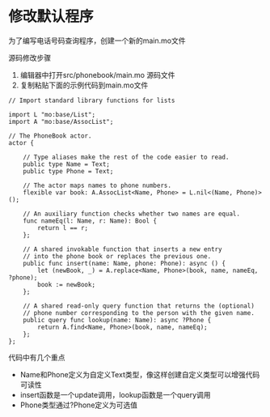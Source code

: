 # 修改默认程序

为了编写电话号码查询程序，创建一个新的main.mo文件‌

源码修改步骤‌

1. 编辑器中打开src/phonebook/main.mo 源码文件
2. 复制粘贴下面的示例代码到main.mo文件

```text
// Import standard library functions for lists

import L "mo:base/List";
import A "mo:base/AssocList";

// The PhoneBook actor.
actor {

    // Type aliases make the rest of the code easier to read.
    public type Name = Text;
    public type Phone = Text;

    // The actor maps names to phone numbers.
    flexible var book: A.AssocList<Name, Phone> = L.nil<(Name, Phone)>();

    // An auxiliary function checks whether two names are equal.
    func nameEq(l: Name, r: Name): Bool {
        return l == r;
    };

    // A shared invokable function that inserts a new entry
    // into the phone book or replaces the previous one.
    public func insert(name: Name, phone: Phone): async () {
        let (newBook, _) = A.replace<Name, Phone>(book, name, nameEq, ?phone);
        book := newBook;
    };

    // A shared read-only query function that returns the (optional)
    // phone number corresponding to the person with the given name.
    public query func lookup(name: Name): async ?Phone {
        return A.find<Name, Phone>(book, name, nameEq);
    };
};
```

代码中有几个重点‌

* Name和Phone定义为自定义Text类型，像这样创建自定义类型可以增强代码可读性
* insert函数是一个update调用，lookup函数是一个query调用
* Phone类型通过?Phone定义为可选值

